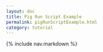 ```yaml
---
layout: doc
title: Pig Run Script Example
permalink: pigRunScriptExample.html
category: tutorial
---
```



{% include nav.markdown %}